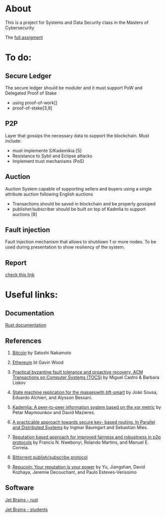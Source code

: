 # About 

This is a project for Systems and Data Security class in the Masters of Cybersecurity

The [full assigment](./docs/assigment.pdf)

# To do:

## Secure Ledger

The secure ledger should be moduler and it must support PoW and Delegated Proof of Stake
- using proof-of-work[]
- proof-of-stake[3,9]

## P2P

Layer that gossips the necessary data to support the blockchain. Must include:
- must implemente S/Kademlkia [5]
- Resistance to Sybil and Eclipse attacks
- Implement trust mechanisms (PoS)

## Auction

Auction System capable of supporting sellers and buyers using a single attribute auction following English auctions
- Transactions should be saved in blockchain and be properly gossiped
- publisher/subscriber should be built on top of Kadmlia to support auctions [8]

## Fault injection
Fault Injection mechanism that allows to shutdown 1 or more nodes.
To be used during presentation to show resiliency of the system.

## Report
[check this link](https://www.overleaf.com/3364126665gpjnjtsdznxz#c52689)

# Useful links: 

## Documentation

[Rust documentation](https://www.rust-lang.org/learn)

## References 

1. [Bitcoin](https://assets.pubpub.org/d8wct41f/31611263538139.pdf)
by Satoshi Nakamoto

2. [Ethereum](https://cryptodeep.ru/doc/paper.pdf) 
bt Gavin Wood

3. [Practical byzantine fault tolerance and proactive recovery, ACM Transactions on Computer Systems (TOCS)](https://dl.acm.org/doi/pdf/10.1145/571637.571640) 
by Miguel Castro & Barbara Liskov

4. [State machine replication for the masseswith bft-smart](https://ieeexplore.ieee.org/stamp/stamp.jsp?tp=&arnumber=6903593) 
by João Sousa, Eduardo Alchieri, and Alysson Bessani.

5. [Kademlia: A peer-to-peer information system based on the xor metric](https://link.springer.com/chapter/10.1007/3-540-45748-8_5) 
by Petar Maymounkov and David Mazieres. 

6. [A practicable approach towards secure key- based routing. In Parallel and Distributed Systems](https://ieeexplore.ieee.org/stamp/stamp.jsp?tp=&arnumber=4447808) 
by Ingmar Baumgart and Sebastian Mies.

7. [Reputation based approach for improved fairness and robustness in p2p protocols](https://link.springer.com/article/10.1007/s12083-018-0701-x) 
by Francis N. Nwebonyi, Rolando Martins, and Manuel E. Correia.

8. [Bittorrent publish/subscribe protocol](http://bittorrent.org/beps/bep_0050.html) 

9. [Repucoin: Your reputation is your power](https://ieeexplore.ieee.org/stamp/stamp.jsp?tp=&arnumber=8645706) 
by Yu, Jiangshan, David Kozhaya, Jeremie Decouchant, and Paulo Esteves-Verissimo

## Software

[Jet Brains - rust](https://www.jetbrains.com/rust/nextversion/)

[Jet Brains - students](https://www.jetbrains.com/shop/eform/students)


